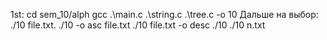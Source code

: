 1st:
cd sem_10/alph
gcc .\main.c .\string.c .\tree.c -o 10
Дальше на выбор:
./10 file.txt.
./10 -o asc file.txt
./10 file.txt -o desc
./10
./10 n.txt
